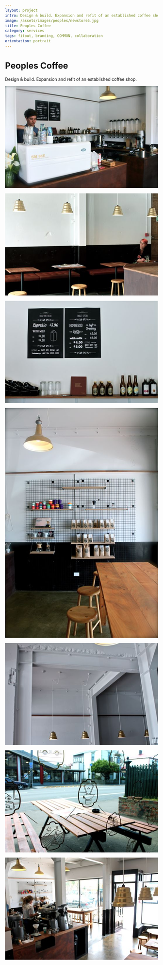 ```yaml
---
layout: project
intro: Design & build. Expansion and refit of an established coffee shop. 
image: /assets/images/peoples/newstore5.jpg
title: Peoples Coffee
category: services
tags: fitout, branding, COMMON, collaboration
orientation: portrait
---
```


# Peoples Coffee

Design & build. Expansion and refit of an established coffee shop. 

![](/assets/images/peoples/newstore1.jpg)

![](/assets/images/peoples/newstore2.jpg)

![](/assets/images/peoples/newstore3.jpg)

![](/assets/images/peoples/newstore5.jpg)

![](/assets/images/peoples/newstore8.jpg)

![](/assets/images/peoples/newstore9.jpg)

![](/assets/images/peoples/newstore10.jpg)
